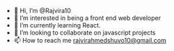 - 👋 Hi, I’m @Rajvira10
- 👀 I’m interested in being a front end web developer
- 🌱 I’m currently learning React.
- 💞️ I’m looking to collaborate on javascript projects
- 📫 How to reach me rajvirahmedshuvo10@gmail.com

<!---
Rajvira10/Rajvira10 is a ✨ special ✨ repository because its `README.md` (this file) appears on your GitHub profile.
You can click the Preview link to take a look at your changes.
--->
